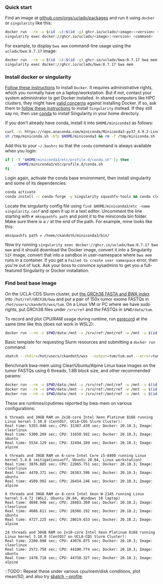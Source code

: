 ### Quick start

Find an image at [github.com/orgs/ucladx/packages](https://github.com/orgs/ucladx/packages) and run it using `docker` or `singularity` like this:
```bash
docker run --rm -u $(id -u):$(id -g) ghcr.io/ucladx/<image>:<version> <command>
singularity exec docker://ghcr.io/ucladx/<image>:<version> <command>
```

For example, to display `bwa mem` command-line usage using the `ucladx/bwa:0.7.17` image:
```bash
docker run --rm -u $(id -u):$(id -g) ghcr.io/ucladx/bwa:0.7.17 bwa mem
singularity exec docker://ghcr.io/ucladx/bwa:0.7.17 bwa mem
```

### Install docker or singularity

[Follow these instructions](https://docs.docker.com/get-docker) to install `Docker`. It requires administrative rights, which you normally have on a laptop/workstation. But if not, contact your system administrator to get Docker installed. In shared computers like HPC clusters, they might have [valid concerns](https://duo.com/decipher/docker-bug-allows-root-access-to-host-file-system) against installing Docker. If so, ask them to [follow these instructions](https://sylabs.io/singularity/) to install `Singularity` instead. If they still say no, then use [conda](https://docs.conda.io) to install Singularity in your home directory.

If you don't already have conda, install it into `$HOME/miniconda3` as follows:
```bash
curl -sL https://repo.anaconda.com/miniconda/Miniconda3-py37_4.9.2-Linux-x86_64.sh -o /tmp/miniconda.sh
sh /tmp/miniconda.sh -bfp $HOME/miniconda3 && rm -f /tmp/miniconda.sh
```

Add this to your `~/.bashrc` so that the `conda` command is always available when you login:
```bash
if [ -f "$HOME/miniconda3/etc/profile.d/conda.sh" ]; then
    . $HOME/miniconda3/etc/profile.d/conda.sh
fi
```

Login again, activate the conda base environment, then install singularity and some of its dependencies:
```bash
conda activate
conda install -c conda-forge -y singularity squashfs-tools && conda clean -ay
```

Locate the singularity config file using `find $HOME/miniconda3/etc -name singularity.conf` and open it up in a text editor. Uncomment the line starting with `# mksquashfs path` and point it to the miniconda bin folder. Make sure there is a `/` at the end of the path. For example, mine looks like this:
```
mksquashfs path = /home/ckandoth/miniconda3/bin/
```

Now try running `singularity exec docker://ghcr.io/ucladx/bwa:0.7.17 bwa mem` and it should download the Docker image, convert it into a Singularity `SIF` image, convert that into a sandbox in user-namespace where `bwa mem` runs in a container. If you get a `Failed to create user namespace` error, then you're out of luck. Ask your boss to convince sysadmins to get you a full-featured Singularity or Docker installation.

### Find best base image

On the UCLA-CDS Slurm cluster, put [the GRCh38 FASTA and BWA index](ftp://ftp.ncbi.nlm.nih.gov/genomes/all/GCA/000/001/405/GCA_000001405.15_GRCh38/seqs_for_alignment_pipelines.ucsc_ids/) into `/hot/ref/GRCh38/bwa` and put a pair of 150x tumor exome FASTQs in `/hot/users/ckandoth/wxs/tum`. On a Linux VM or PC where we have sudo rights, put GRCh38 files under `/srv/ref` and the FASTQs in `$PWD/data/tum`.

To record and plot CPU/RAM usage during runtime, run [psrecord](https://github.com/astrofrog/psrecord) at the same time like this (does not work in WSL2):
```bash
docker run --rm -v $PWD/data:/mnt -v /srv/ref:/mnt/ref -w /mnt -u $(id -u):$(id -g) ghcr.io/ucladx/bwa:0.7.17 bwa mem -t 6 -K 1800000000 -Y -D 0.05 -R '@RG\tID:HHC5WBBXY.6\tBC:AACAAGGC+GNCTTGTT\tLB:tum.idtdna\tPL:ILLUMINA\tPU:HHC5WBBXY-AACAAGGC+GNCTTGTT.6\tSM:tum' -o tum/tum.sam ref/GCA_000001405.15_GRCh38_full_plus_hs38d1_analysis_set.fna tum/fastq.clean_DSQ2_R1_001.fastq.gz tum/fastq.clean_DSQ2_R2_001.fastq.gz & sleep 1; psrecord $(docker inspect -f '{{.State.Pid}}' $(docker ps -l --format '{{.ID}}')) --include-children --interval 1 --plot tum/perf_bwa_mem.png
```

Basic template for requesting Slurm resources and submitting a `docker run` command:
```bash
sbatch --chdir=/hot/users/ckandoth/wxs --output=tum/tum.out --error=tum/tum.err --nodes=1 --ntasks-per-node=6 --mem=32G --time=04:00:00 --wrap="docker run --help"
```

Benchmark bwa-mem using Clear/Ubuntu/Alpine Linux base images on the tumor FASTQs using 6 threads, 1.8B block size, and other recommended params:
```bash
docker run --rm -v $PWD/data:/mnt -v /srv/ref:/mnt/ref -w /mnt -u $(id -u):$(id -g) ghcr.io/ucladx/bwa:0.7.17-clear bwa mem -t 6 -K 1800000000 -Y -D 0.05 -R '@RG\tID:HHC5WBBXY.6\tBC:AACAAGGC+GNCTTGTT\tLB:tum.idtdna\tPL:ILLUMINA\tPU:HHC5WBBXY-AACAAGGC+GNCTTGTT.6\tSM:tum' -o tum/tum_clear.sam ref/GCA_000001405.15_GRCh38_full_plus_hs38d1_analysis_set.fna tum/fastq.clean_DSQ2_R1_001.fastq.gz tum/fastq.clean_DSQ2_R2_001.fastq.gz
docker run --rm -v $PWD/data:/mnt -v /srv/ref:/mnt/ref -w /mnt -u $(id -u):$(id -g) ghcr.io/ucladx/bwa:0.7.17-ubuntu bwa mem -t 6 -K 1800000000 -Y -D 0.05 -R '@RG\tID:HHC5WBBXY.6\tBC:AACAAGGC+GNCTTGTT\tLB:tum.idtdna\tPL:ILLUMINA\tPU:HHC5WBBXY-AACAAGGC+GNCTTGTT.6\tSM:tum' -o tum/tum_ubuntu.sam ref/GCA_000001405.15_GRCh38_full_plus_hs38d1_analysis_set.fna tum/fastq.clean_DSQ2_R1_001.fastq.gz tum/fastq.clean_DSQ2_R2_001.fastq.gz
docker run --rm -v $PWD/data:/mnt -v /srv/ref:/mnt/ref -w /mnt -u $(id -u):$(id -g) ghcr.io/ucladx/bwa:0.7.17-alpine bwa mem -t 6 -K 1800000000 -Y -D 0.05 -R '@RG\tID:HHC5WBBXY.6\tBC:AACAAGGC+GNCTTGTT\tLB:tum.idtdna\tPL:ILLUMINA\tPU:HHC5WBBXY-AACAAGGC+GNCTTGTT.6\tSM:tum' -o tum/tum_alpine.sam ref/GCA_000001405.15_GRCh38_full_plus_hs38d1_analysis_set.fna tum/fastq.clean_DSQ2_R1_001.fastq.gz tum/fastq.clean_DSQ2_R2_001.fastq.gz
```

These are runtimes/cputimes reported by bwa-mem on various configurations:
```
6 threads and 30GB RAM on 2x18-core Intel Xeon Platinum 8168 running Linux kernel 3.10.0 (CentOS7, UCLA-CDS Slurm Cluster):
Real time: 5355.948 sec; CPU: 31307.439 sec; Docker: 20.10.3; Image: clearlinux
Real time: 5300.269 sec; CPU: 31650.502 sec; Docker: 20.10.3; Image: ubuntu
Real time: 5534.129 sec; CPU: 32494.189 sec; Docker: 20.10.3; Image: alpine

6 threads and 30GB RAM on 6-core Intel Core i5-8400 running Linux kernel 5.8.0 (mitigations=off, Ubuntu 20.04, Linux workstation)
Real time: 3876.885 sec; CPU: 22865.751 sec; Docker: 20.10.3; Image: clearlinux
Real time: 4470.371 sec; CPU: 26363.596 sec; Docker: 20.10.3; Image: ubuntu
Real time: 4509.992 sec; CPU: 26454.246 sec; Docker: 20.10.3; Image: alpine

6 threads and 30GB RAM on 8-core Intel Xeon W-2145 running Linux kernel 5.4.72 (WSL2, Ubuntu 20.04, Windows 10 laptop)
Real time: 4698.946 sec; CPU: 28483.269 sec; Docker: 20.10.2; Image: clearlinux
Real time: 4686.611 sec; CPU: 28366.192 sec; Docker: 20.10.2; Image: ubuntu
Real time: 4727.225 sec; CPU: 28619.633 sec; Docker: 20.10.2; Image: alpine

24 threads and 30GB RAM on 2x18-core Intel Xeon Platinum 8168 running Linux kernel 3.10.0 (CentOS7 on UCLA-CDS Slurm Cluster):
Real time: 2200.098 sec; CPU: 43076.075 sec; Docker: 20.10.3; Image: clearlinux
Real time: 2572.758 sec; CPU: 44100.774 sec; Docker: 20.10.3; Image: ubuntu
Real time: 2478.718 sec; CPU: 44758.327 sec; Docker: 20.10.3; Image: alpine
```

::TODO:: Repeat these under various cpu/mem/disk conditions, plot mean/SD, and also try [sbatch --profile](https://slurm.schedmd.com/hdf5_profile_user_guide.html).
